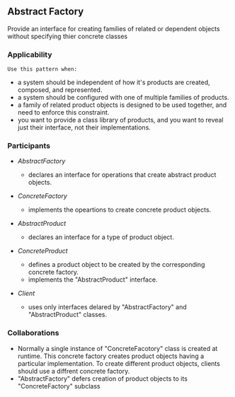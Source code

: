 ## Abstract Factory

Provide an interface for creating families of related or dependent objects without specifying thier concrete classes

### Applicability

    Use this pattern when:

-   a system should be independent of how it's products are created, composed, and represented.
-   a system should be configured with one of multiple families of products.
-   a family of related product objects is designed to be used together, and need to enforce this constraint.
-   you want to provide a class library of products, and you want to reveal just their interface, not their implementations.

### Participants

-   _AbstractFactory_

    -   declares an interface for operations that create abstract product objects.

-   _ConcreteFactory_

    -   implements the opeartions to create concrete product objects.

-   _AbstractProduct_

    -   declares an interface for a type of product object.

-   _ConcreteProduct_

    -   defines a product object to be created by the corresponding concrete factory.
    -   implements the "AbstractProduct" interface.

-   _Client_

    -   uses only interfaces delared by "AbstractFactory" and "AbstractProduct" classes.

### Collaborations

-   Normally a single instance of "ConcreteFacotory" class is created at runtime. This concrete factory creates product objects having a particular implementation. To create different product objects, clients should use a diffrent concrete factory.
-   "AbstractFactory" defers creation of product objects to its "ConcreteFactory" subclass

